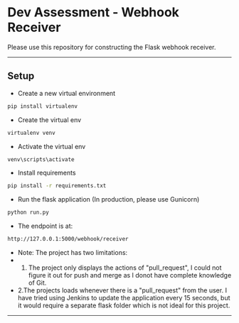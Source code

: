 # Dev Assessment - Webhook Receiver

Please use this repository for constructing the Flask webhook receiver.

*******************

## Setup

* Create a new virtual environment

```bash
pip install virtualenv
```

* Create the virtual env

```bash
virtualenv venv
```

* Activate the virtual env

```bash
venv\scripts\activate
```

* Install requirements

```bash
pip install -r requirements.txt
```

* Run the flask application (In production, please use Gunicorn)

```bash
python run.py
```

* The endpoint is at:

```bash
http://127.0.0.1:5000/webhook/receiver
```

* Note: The project has two limitations:
* 1. The project only displays the actions of "pull_request", I could not figure it out for push and merge as I donot have complete knowledge of Git.
* 2.The projects loads whenever there is a "pull_request" from the user. I have tried using Jenkins to update the application every 15 seconds, but it would require a separate flask folder which is not ideal for this project.

*******************
